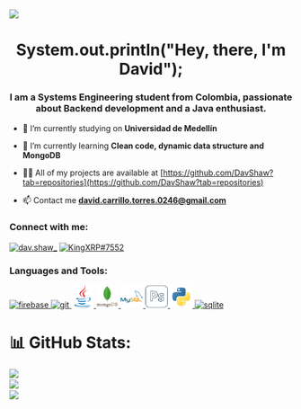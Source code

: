<img align='center' src='https://github.com/DavShaw/DavShaw/blob/main/dynamic geometry.gif' width='200'>



<h1 align="center">System.out.println("Hey, there, I'm David");</h1>

<h3 align="center">I am a Systems Engineering student from Colombia, passionate about Backend development and a Java enthusiast.</h3>

- 🔭 I’m currently studying on **Universidad de Medellín**

- 🌱 I’m currently learning **Clean code, dynamic data structure and MongoDB**

- 👨‍💻 All of my projects are available at [https://github.com/DavShaw?tab=repositories](https://github.com/DavShaw?tab=repositories)

- 📫 Contact me **david.carrillo.torres.0246@gmail.com**

<h3 align="left">Connect with me:</h3>
<p align="left">
<a href="https://instagram.com/davidct.0246" target="blank"><img align="center" src="https://raw.githubusercontent.com/rahuldkjain/github-profile-readme-generator/master/src/images/icons/Social/instagram.svg" alt="dav.shaw_" height="30" width="40" /></a>
<a href="https://discord.gg/KingXRP#7552" target="blank"><img align="center" src="https://raw.githubusercontent.com/rahuldkjain/github-profile-readme-generator/master/src/images/icons/Social/discord.svg" alt="KingXRP#7552" height="30" width="40" /></a>
</p>

<h3 align="left">Languages and Tools:</h3>

<p align="left">
  <a href="https://firebase.google.com/" target="_blank" rel="noreferrer">
    <img src="https://www.vectorlogo.zone/logos/firebase/firebase-icon.svg" alt="firebase" width="40" height="40"/>
  </a>
  <a href="https://git-scm.com/" target="_blank" rel="noreferrer">
    <img src="https://www.vectorlogo.zone/logos/git-scm/git-scm-icon.svg" alt="git" width="40" height="40"/>
  </a>
  <a href="https://www.java.com" target="_blank" rel="noreferrer">
    <img src="https://raw.githubusercontent.com/devicons/devicon/master/icons/java/java-original.svg" alt="java" width="40" height="40"/>
  </a>
  <a href="https://www.mongodb.com/" target="_blank" rel="noreferrer">
    <img src="https://raw.githubusercontent.com/devicons/devicon/master/icons/mongodb/mongodb-original-wordmark.svg" alt="mongodb" width="40" height="40"/>
  </a>
  <a href="https://www.mysql.com/" target="_blank" rel="noreferrer">
    <img src="https://raw.githubusercontent.com/devicons/devicon/master/icons/mysql/mysql-original-wordmark.svg" alt="mysql" width="40" height="40"/>
  </a>
  <a href="https://www.photoshop.com/en" target="_blank" rel="noreferrer">
    <img src="https://raw.githubusercontent.com/devicons/devicon/master/icons/photoshop/photoshop-line.svg" alt="photoshop" width="40" height="40"/>
  </a>
  <a href="https://www.python.org" target="_blank" rel="noreferrer">
    <img src="https://raw.githubusercontent.com/devicons/devicon/master/icons/python/python-original.svg" alt="python" width="40" height="40"/>
  </a>
  <a href="https://www.sqlite.org/" target="_blank" rel="noreferrer">
    <img src="https://www.vectorlogo.zone/logos/sqlite/sqlite-icon.svg" alt="sqlite" width="40" height="40"/>
  </a>
</p>

# 📊 GitHub Stats:
![](https://github-readme-streak-stats.herokuapp.com/?user=DavShaw&theme=midnight-purple&hide_border=false)<br/>
![](https://github-readme-stats.vercel.app/api?username=DavShaw&theme=midnight-purple&hide_border=false&include_all_commits=false&count_private=false)<br/>
![](https://github-readme-stats.vercel.app/api/top-langs/?username=DavShaw&theme=midnight-purple&hide_border=false&include_all_commits=false&count_private=false&layout=compact)
